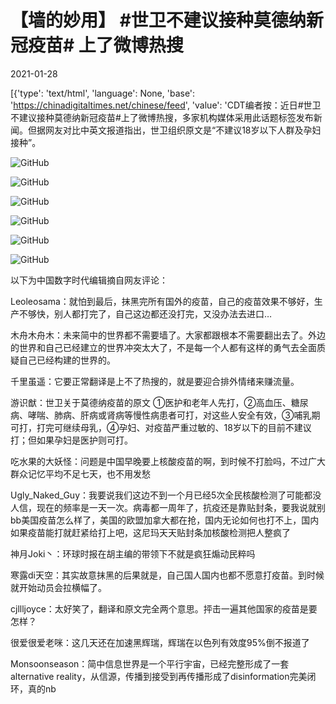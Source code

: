 # 【墙的妙用】 #世卫不建议接种莫德纳新冠疫苗# 上了微博热搜

2021-01-28

[{'type': 'text/html', 'language': None, 'base': 'https://chinadigitaltimes.net/chinese/feed', 'value': 'CDT编者按：近日#世卫不建议接种莫德纳新冠疫苗#上了微博热搜，多家机构媒体采用此话题标签发布新闻。但据网友对比中英文报道指出，世卫组织原文是“不建议18岁以下人群及孕妇接种”。

![GitHub](https://chinadigitaltimes.net/chinese/files/2021/01/世卫不建议.png)

![GitHub](https://chinadigitaltimes.net/chinese/files/2021/01/世卫1.jpg)

![GitHub](https://chinadigitaltimes.net/chinese/files/2021/01/世卫2.jpg)

![GitHub](https://chinadigitaltimes.net/chinese/files/2021/01/世卫3-scaled.jpg)

![GitHub](https://chinadigitaltimes.net/chinese/files/2021/01/Image-from-iOS.jpg)

![GitHub](https://chinadigitaltimes.net/chinese/files/2021/01/世卫4.jpg)

以下为中国数字时代编辑摘自网友评论：



Leoleosama：就怕到最后，抹黑完所有国外的疫苗，自己的疫苗效果不够好，生产不够快，别人都打完了，自己这边都还没打完，又没办法去进口…

木舟木舟木：未来简中的世界都不需要墙了。大家都跟根本不需要翻出去了。外边的世界和自己已经建立的世界冲突太大了，不是每一个人都有这样的勇气去全面质疑自己已经构建的世界的。

千里虽遥：它要正常翻译是上不了热搜的，就是要迎合排外情绪来赚流量。

游识猷：世卫关于莫德纳疫苗的原文 ①医护和老年人先打，②高血压、糖尿病、哮喘、肺病、肝病或肾病等慢性病患者可打，对这些人安全有效，③哺乳期可打，打完可继续母乳，④孕妇、对疫苗严重过敏的、18岁以下的目前不建议打；但如果孕妇是医护则可打。

吃水果的大妖怪：问题是中国早晚要上核酸疫苗的啊，到时候不打脸吗，不过广大群众记忆平均不足七天，也不用发愁

Ugly_Naked_Guy：我要说我们这边不到一个月已经5次全民核酸检测了可能都没人信，现在的频率是一天一次。病毒都一周年了，抗疫还是靠贴封条，要我说就别bb美国疫苗怎么样了，美国的欧盟加拿大都在抢，国内无论如何也打不上，国内如果疫苗能打就赶紧给打上吧，这尼玛天天贴封条加核酸检测把人整疯了

神月Joki丶：环球时报在胡主编的带领下不就是疯狂煽动民粹吗

寒露di天空：其实故意抹黑的后果就是，自己国人国内也都不愿意打疫苗。到时候就开始动员会拉横幅了。

cjllljoyce：太好笑了，翻译和原文完全两个意思。抨击一遍其他国家的疫苗是要怎样？

很爱很爱老咪：这几天还在加速黑辉瑞，辉瑞在以色列有效度95%倒不报道了

Monsoonseason：简中信息世界是一个平行宇宙，已经完整形成了一套alternative reality，从信源，传播到接受到再传播形成了disinformation完美闭环，真的nb



